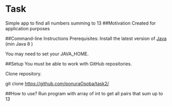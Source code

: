 # Task
Simple app to find all numbers summing to 13
##Motivation
Created for application purposes

##Command-line Instructions
 Prerequisites:
 Install the latest version of [Java](https://www.oracle.com/pl/java/technologies/javase-downloads.html) (min Java 8 )

 You may need to set your JAVA_HOME.
 
##Setup
You must be able to work with GitHub repositories.

Clone repository.

git clone https://github.com/ponuraOsoba/task2/

##How to use?
Run program with array of int to get all pairs that sum up to 13
